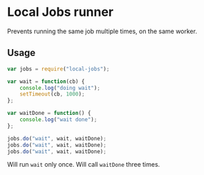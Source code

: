 # Local Jobs runner

Prevents running the same job multiple times, on the same worker.

## Usage

```js
var jobs = require("local-jobs");

var wait = function(cb) {
    console.log("doing wait");
    setTimeout(cb, 1000);
};

var waitDone = function() {
    console.log("wait done");
};

jobs.do("wait", wait, waitDone);
jobs.do("wait", wait, waitDone);
jobs.do("wait", wait, waitDone);
```

Will run `wait` only once.
Will call `waitDone` three times.
